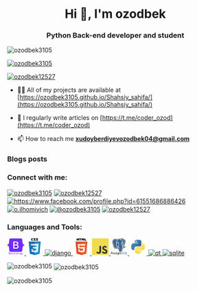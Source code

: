 <h1 align="center">Hi 👋, I'm ozodbek</h1>
<h3 align="center">Python Back-end developer and student</h3>

<p align="left"> <img src="https://komarev.com/ghpvc/?username=ozodbek3105&label=Profile%20views&color=0e75b6&style=flat" alt="ozodbek3105" /> </p>

<p align="left"> <a href="https://github.com/ryo-ma/github-profile-trophy"><img src="https://github-profile-trophy.vercel.app/?username=ozodbek3105" alt="ozodbek3105" /></a> </p>

<p align="left"> <a href="https://twitter.com/ozodbek12527" target="blank"><img src="https://img.shields.io/twitter/follow/ozodbek12527?logo=twitter&style=for-the-badge" alt="ozodbek12527" /></a> </p>

- 👨‍💻 All of my projects are available at [https://ozodbek3105.github.io/Shahsiy_sahifa/](https://ozodbek3105.github.io/Shahsiy_sahifa/)

- 📝 I regularly write articles on [https://t.me/coder_ozod](https://t.me/coder_ozod)

- 📫 How to reach me **xudoyberdiyevozodbek04@gmail.com**

### Blogs posts
<!-- BLOG-POST-LIST:START -->
<!-- BLOG-POST-LIST:END -->

<h3 align="left">Connect with me:</h3>
<p align="left">
<a href="https://dev.to/ozodbek3105" target="blank"><img align="center" src="https://raw.githubusercontent.com/rahuldkjain/github-profile-readme-generator/master/src/images/icons/Social/devto.svg" alt="ozodbek3105" height="30" width="40" /></a>
<a href="https://twitter.com/ozodbek12527" target="blank"><img align="center" src="https://raw.githubusercontent.com/rahuldkjain/github-profile-readme-generator/master/src/images/icons/Social/twitter.svg" alt="ozodbek12527" height="30" width="40" /></a>
<a href="https://fb.com/https://www.facebook.com/profile.php?id=61551686886426" target="blank"><img align="center" src="https://raw.githubusercontent.com/rahuldkjain/github-profile-readme-generator/master/src/images/icons/Social/facebook.svg" alt="https://www.facebook.com/profile.php?id=61551686886426" height="30" width="40" /></a>
<a href="https://instagram.com/o.ilhomivich" target="blank"><img align="center" src="https://raw.githubusercontent.com/rahuldkjain/github-profile-readme-generator/master/src/images/icons/Social/instagram.svg" alt="o.ilhomivich" height="30" width="40" /></a>
<a href="https://medium.com/@ozodbek3105" target="blank"><img align="center" src="https://raw.githubusercontent.com/rahuldkjain/github-profile-readme-generator/master/src/images/icons/Social/medium.svg" alt="@ozodbek3105" height="30" width="40" /></a>
<a href="/ozodbek12527" target="blank"><img align="center" src="https://raw.githubusercontent.com/rahuldkjain/github-profile-readme-generator/master/src/images/icons/Social/rss.svg" alt="ozodbek12527" height="30" width="40" /></a>
</p>

<h3 align="left">Languages and Tools:</h3>
<p align="left"> <a href="https://getbootstrap.com" target="_blank" rel="noreferrer"> <img src="https://raw.githubusercontent.com/devicons/devicon/master/icons/bootstrap/bootstrap-plain-wordmark.svg" alt="bootstrap" width="40" height="40"/> </a> <a href="https://www.w3schools.com/css/" target="_blank" rel="noreferrer"> <img src="https://raw.githubusercontent.com/devicons/devicon/master/icons/css3/css3-original-wordmark.svg" alt="css3" width="40" height="40"/> </a> <a href="https://www.djangoproject.com/" target="_blank" rel="noreferrer"> <img src="https://cdn.worldvectorlogo.com/logos/django.svg" alt="django" width="40" height="40"/> </a> <a href="https://www.w3.org/html/" target="_blank" rel="noreferrer"> <img src="https://raw.githubusercontent.com/devicons/devicon/master/icons/html5/html5-original-wordmark.svg" alt="html5" width="40" height="40"/> </a> <a href="https://developer.mozilla.org/en-US/docs/Web/JavaScript" target="_blank" rel="noreferrer"> <img src="https://raw.githubusercontent.com/devicons/devicon/master/icons/javascript/javascript-original.svg" alt="javascript" width="40" height="40"/> </a> <a href="https://www.postgresql.org" target="_blank" rel="noreferrer"> <img src="https://raw.githubusercontent.com/devicons/devicon/master/icons/postgresql/postgresql-original-wordmark.svg" alt="postgresql" width="40" height="40"/> </a> <a href="https://www.python.org" target="_blank" rel="noreferrer"> <img src="https://raw.githubusercontent.com/devicons/devicon/master/icons/python/python-original.svg" alt="python" width="40" height="40"/> </a> <a href="https://www.qt.io/" target="_blank" rel="noreferrer"> <img src="https://upload.wikimedia.org/wikipedia/commons/0/0b/Qt_logo_2016.svg" alt="qt" width="40" height="40"/> </a> <a href="https://www.sqlite.org/" target="_blank" rel="noreferrer"> <img src="https://www.vectorlogo.zone/logos/sqlite/sqlite-icon.svg" alt="sqlite" width="40" height="40"/> </a> </p>

<p><img align="left" src="https://github-readme-stats.vercel.app/api/top-langs?username=ozodbek3105&show_icons=true&locale=en&layout=compact" alt="ozodbek3105" /></p>

<p>&nbsp;<img align="center" src="https://github-readme-stats.vercel.app/api?username=ozodbek3105&show_icons=true&locale=en" alt="ozodbek3105" /></p>

<p><img align="center" src="https://github-readme-streak-stats.herokuapp.com/?user=ozodbek3105&" alt="ozodbek3105" /></p>
